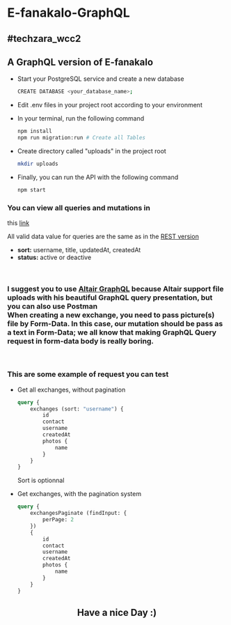 # E-fanakalo-GraphQL

## #techzara_wcc2

## A GraphQL version of E-fanakalo

* Start your PostgreSQL service and create a new database 
    ```bash
    CREATE DATABASE <your_database_name>;
    ```

* Edit .env files in your project root according to your environment
    
* In your terminal, run the following command
    ```bash
    npm install
    npm run migration:run # Create all Tables
    ```
* Create directory called "uploads" in the project root
    ```bash
    mkdir uploads
    ```

* Finally, you can run the API with the following command
    ```bash
    npm start
    ```

### You can view all queries and mutations in 
this [link](src/schema.gql)

All valid data value for queries are the same as in the [REST version](https://github.com/Fuji-Noobie-Ghost/e-fanakalo)

* <b>sort:</b> username, title, updatedAt, createdAt
* <b>status:</b> active or deactive

<br>

### I suggest you to use [Altair GraphQL](https://altairgraphql.dev) because Altair support file uploads with his beautiful GraphQL query presentation, but you can also use Postman<br>When creating a new exchange, you need to pass picture(s) file by Form-Data. In this case, our mutation should be pass as a text in Form-Data; we all know that making GraphQL Query request in form-data body is really boring.
<br>

### This are some example of request you can test

* Get all exchanges, without pagination

    ```graphql
    query {
        exchanges (sort: "username") {
            id
            contact
            username
            createdAt
            photos {
                name
            }
        }
    }
    ```
    Sort is optionnal

* Get exchanges, with the pagination system
    ```graphql
    query {
        exchangesPaginate (findInput: {
            perPage: 2
        })
        {
            id
            contact
            username
            createdAt
            photos {
                name
            }
        }
    }
    ```

## <center>Have a nice Day :)</center>